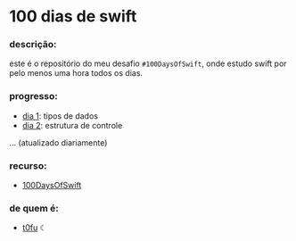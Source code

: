 # 100 dias de swift

### descrição:
este é o repositório do meu desafio `#100DaysOfSwift`, onde estudo swift por pelo menos uma hora todos os dias.

### progresso:
- [dia 1](projetos/dia01): tipos de dados 
- [dia 2](projetos/dia02): estrutura de controle

... (atualizado diariamente)

### recurso:
- [100DaysOfSwift](https://www.hackingwithswift.com/100)

### de quem é:
- [t0fu](https://github.com/soyt0fu) ☾
